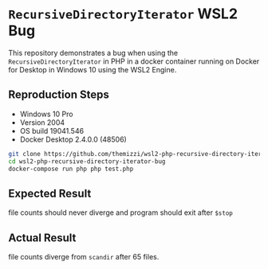 # `RecursiveDirectoryIterator` WSL2 Bug

This repository demonstrates a bug when using the `RecursiveDirectoryIterator` in PHP in a docker container running on Docker for Desktop in Windows 10 using the WSL2 Engine.

## Reproduction Steps

* Windows 10 Pro
* Version 2004
* OS build 19041.546
* Docker Desktop 2.4.0.0 (48506)

```bash
git clone https://github.com/themizzi/wsl2-php-recursive-directory-iterator-bug.git
cd wsl2-php-recursive-directory-iterator-bug
docker-compose run php php test.php
```

## Expected Result

file counts should never diverge and program should exit after `$stop`

## Actual Result

file counts diverge from `scandir` after 65 files.
